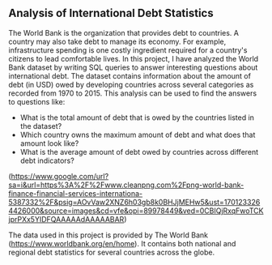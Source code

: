 ## Analysis of International Debt Statistics
The World Bank is the organization that provides debt to countries. A country may also take debt to manage its economy. For example, infrastructure spending is one costly ingredient required for a country's citizens to lead comfortable lives.
In this project, I have analyzed the World Bank dataset by writing SQL queries to answer interesting questions about international debt. The dataset contains information about the amount of debt (in USD) owed by developing countries across several categories as recorded from 1970 to 2015. This analysis can be used to find the answers to questions like:

* What is the total amount of debt that is owed by the countries listed in the dataset?
* Which country owns the maximum amount of debt and what does that amount look like?
* What is the average amount of debt owed by countries across different debt indicators?

(https://www.google.com/url?sa=i&url=https%3A%2F%2Fwww.cleanpng.com%2Fpng-world-bank-finance-financial-services-internationa-5387332%2F&psig=AOvVaw2XNZ6h03gb8k0BHJjMEHw5&ust=1701233264426000&source=images&cd=vfe&opi=89978449&ved=0CBIQjRxqFwoTCKjprPXx5YIDFQAAAAAdAAAAABAR)
  
The data used in this project is provided by The World Bank (https://www.worldbank.org/en/home). It contains both national and regional debt statistics for several countries across the globe.
